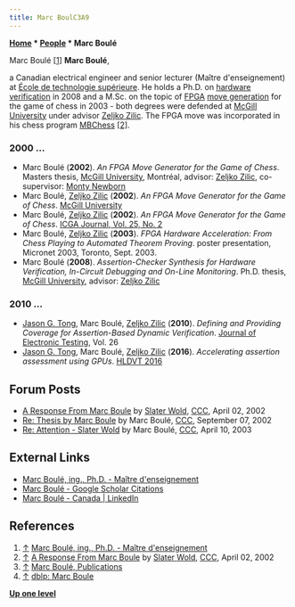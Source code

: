```yaml
---
title: Marc BoulC3A9
---
```

**[Home](Home "Home") \* [People](People "People") \* Marc Boulé**



 [](https://sites.google.com/a/etsmtl.net/mboule/) Marc Boulé <a id="cite-note-1" href="#cite-ref-1">[1]</a> 
**Marc Boulé**,  

a Canadian electrical engineer and senior lecturer (Maître d'enseignement) at [École de technologie supérieure](https://en.wikipedia.org/wiki/%C3%89cole_de_technologie_sup%C3%A9rieure). 
He holds a Ph.D. on [hardware verification](https://en.wikipedia.org/wiki/Electronic_design_automation#Analysis_and_verification) in 2008 and a M.Sc. on the topic of [FPGA](FPGA "FPGA") [move generation](Move_Generation "Move Generation") for the game of chess in 2003 - both degrees were defended at [McGill University](McGill_University "McGill University") under advisor [Zeljko Zilic](Zeljko_Zilic "Zeljko Zilic"). 
The FPGA move was incorporated in his chess program [MBChess](MBChess "MBChess") <a id="cite-note-2" href="#cite-ref-2">[2]</a>. 



### 2000 ...


* Marc Boulé (**2002**). *An FPGA Move Generator for the Game of Chess*. Masters thesis, [McGill University](McGill_University "McGill University"), Montréal, advisor: [Zeljko Zilic](Zeljko_Zilic "Zeljko Zilic"), co-supervisor: [Monty Newborn](Monroe_Newborn "Monroe Newborn")
* Marc Boulé, [Zeljko Zilic](Zeljko_Zilic "Zeljko Zilic") (**2002**). *An FPGA Move Generator for the Game of Chess*. [McGill University](McGill_University "McGill University")
* Marc Boulé, [Zeljko Zilic](Zeljko_Zilic "Zeljko Zilic") (**2002**). *An FPGA Move Generator for the Game of Chess*. [ICGA Journal, Vol. 25, No. 2](ICGA_Journal#25_2 "ICGA Journal")
* Marc Boulé, [Zeljko Zilic](Zeljko_Zilic "Zeljko Zilic") (**2003**). *FPGA Hardware Acceleration: From Chess Playing to Automated Theorem Proving*. poster presentation, Micronet 2003, Toronto, Sept. 2003.
* Marc Boulé (**2008**). *Assertion-Checker Synthesis for Hardware Verification, In-Circuit Debugging and On-Line Monitoring*. Ph.D. thesis, [McGill University](McGill_University "McGill University"), advisor: [Zeljko Zilic](Zeljko_Zilic "Zeljko Zilic")


### 2010 ...


* [Jason G. Tong](https://dblp.uni-trier.de/pers/hd/t/Tong:Jason_G=), Marc Boulé, [Zeljko Zilic](Zeljko_Zilic "Zeljko Zilic") (**2010**). *Defining and Providing Coverage for Assertion-Based Dynamic Verification*. [Journal of Electronic Testing](https://link.springer.com/journal/10836), Vol. 26
* [Jason G. Tong](https://dblp.uni-trier.de/pers/hd/t/Tong:Jason_G=), Marc Boulé, [Zeljko Zilic](Zeljko_Zilic "Zeljko Zilic") (**2016**). *Accelerating assertion assessment using GPUs*. [HLDVT 2016](https://dblp.uni-trier.de/db/conf/hldvt/hldvt2016.html)


## Forum Posts


* [A Response From Marc Boule](https://www.stmintz.com/ccc/index.php?id=221124) by [Slater Wold](index.php?title=Slater_Wold&action=edit&redlink=1 "Slater Wold (page does not exist)"), [CCC](CCC "CCC"), April 02, 2002
* [Re: Thesis by Marc Boule](https://www.stmintz.com/ccc/index.php?id=250602) by Marc Boulé, [CCC](CCC "CCC"), September 07, 2002
* [Re: Attention - Slater Wold](https://www.stmintz.com/ccc/index.php?id=292813) by Marc Boulé, [CCC](CCC "CCC"), April 10, 2003


## External Links


* [Marc Boulé, ing., Ph.D. - Maître d'enseignement](https://sites.google.com/a/etsmtl.net/mboule/)
* [Marc Boulé - Google Scholar Citations](https://scholar.google.ca/citations?user=y3ukjHkAAAAJ&hl=en)
* [Marc Boulé - Canada | LinkedIn](http://ca.linkedin.com/in/marcboule)


## References


1. <a id="cite-ref-1" href="#cite-note-1">↑</a> [Marc Boulé, ing., Ph.D. - Maître d'enseignement](https://sites.google.com/a/etsmtl.net/mboule/)
2. <a id="cite-ref-2" href="#cite-note-2">↑</a> [A Response From Marc Boule](https://www.stmintz.com/ccc/index.php?id=221124) by [Slater Wold](index.php?title=Slater_Wold&action=edit&redlink=1 "Slater Wold (page does not exist)"), [CCC](CCC "CCC"), April 02, 2002
3. <a id="cite-ref-3" href="#cite-note-3">↑</a> [Marc Boulé, Publications](https://sites.google.com/a/etsmtl.net/mboule/home/publications)
4. <a id="cite-ref-4" href="#cite-note-4">↑</a> [dblp: Marc Boule](https://dblp.uni-trier.de/pers/hd/b/Boule:Marc)

**[Up one level](People "People")**







 
